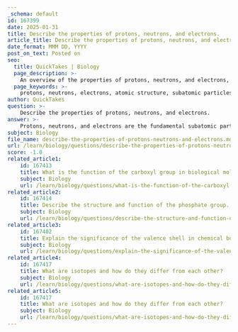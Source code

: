 ```yaml
---
_schema: default
id: 167399
date: 2025-01-31
title: Describe the properties of protons, neutrons, and electrons.
article_title: Describe the properties of protons, neutrons, and electrons.
date_format: MMM DD, YYYY
post_on_text: Posted on
seo:
  title: QuickTakes | Biology
  page_description: >-
    An overview of the properties of protons, neutrons, and electrons, including their charge, mass, and location within an atom, as well as their significance in atomic structure and chemical behavior.
  page_keywords: >-
    protons, neutrons, electrons, atomic structure, subatomic particles, charge, mass, nucleus, isotopes, atomic number, valence electrons, chemical properties, energy levels
author: QuickTakes
question: >-
    Describe the properties of protons, neutrons, and electrons.
answer: >-
    Protons, neutrons, and electrons are the fundamental subatomic particles that make up an atom. Each of these particles has distinct properties, including charge, mass, and location within the atom.\n\n### Protons\n- **Charge**: Protons carry a positive charge of +1 elementary charge.\n- **Mass**: The mass of a proton is approximately 1.007 atomic mass units (amu), which is roughly equivalent to 1.67 x 10^-27 kg.\n- **Location**: Protons are located in the nucleus of the atom, which is the central part of the atom.\n\n### Neutrons\n- **Charge**: Neutrons are electrically neutral, meaning they have no charge (0).\n- **Mass**: The mass of a neutron is about 1.008 amu, slightly heavier than that of a proton, and is also approximately 1.67 x 10^-27 kg.\n- **Location**: Like protons, neutrons are also found in the nucleus of the atom. The number of neutrons in an atom can vary, leading to the formation of isotopes.\n\n### Electrons\n- **Charge**: Electrons have a negative charge of -1 elementary charge.\n- **Mass**: The mass of an electron is significantly smaller than that of protons and neutrons, approximately 0.000548 amu, or about 9.11 x 10^-31 kg.\n- **Location**: Electrons are found in the outer regions of the atom, orbiting the nucleus in various energy levels or electron shells. The arrangement of electrons in these shells, particularly the valence electrons (the electrons in the outermost shell), plays a crucial role in determining an element's chemical properties and reactivity.\n\n### Summary\n- **Atomic Number**: The number of protons in an atom defines its atomic number, which determines the element's identity.\n- **Mass Number**: The mass number of an atom is the sum of the number of protons and neutrons, providing a measure of the atom's mass.\n- **Isotopes**: Variations of an element with different numbers of neutrons are known as isotopes, which can have different physical properties but the same chemical behavior.\n\nUnderstanding these properties is essential for grasping the fundamental concepts of chemistry and the behavior of elements in chemical reactions.
subject: Biology
file_name: describe-the-properties-of-protons-neutrons-and-electrons.md
url: /learn/biology/questions/describe-the-properties-of-protons-neutrons-and-electrons
score: -1.0
related_article1:
    id: 167413
    title: What is the function of the carboxyl group in biological molecules?
    subject: Biology
    url: /learn/biology/questions/what-is-the-function-of-the-carboxyl-group-in-biological-molecules
related_article2:
    id: 167414
    title: Describe the structure and function of the phosphate group.
    subject: Biology
    url: /learn/biology/questions/describe-the-structure-and-function-of-the-phosphate-group
related_article3:
    id: 167402
    title: Explain the significance of the valence shell in chemical bonding.
    subject: Biology
    url: /learn/biology/questions/explain-the-significance-of-the-valence-shell-in-chemical-bonding
related_article4:
    id: 167417
    title: What are isotopes and how do they differ from each other?
    subject: Biology
    url: /learn/biology/questions/what-are-isotopes-and-how-do-they-differ-from-each-other
related_article5:
    id: 167417
    title: What are isotopes and how do they differ from each other?
    subject: Biology
    url: /learn/biology/questions/what-are-isotopes-and-how-do-they-differ-from-each-other
---
```


&nbsp;